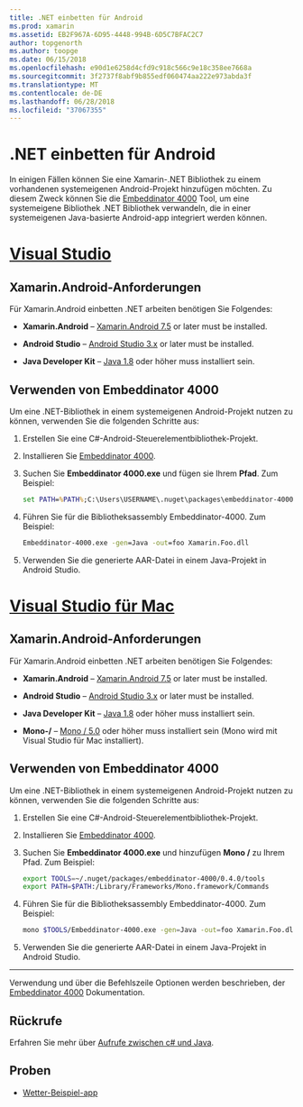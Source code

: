 ```yaml
---
title: .NET einbetten für Android
ms.prod: xamarin
ms.assetid: EB2F967A-6D95-4448-994B-6D5C7BFAC2C7
author: topgenorth
ms.author: toopge
ms.date: 06/15/2018
ms.openlocfilehash: e90d1e6258d4cfd9c918c566c9e18c358ee7668a
ms.sourcegitcommit: 3f2737f8abf9b855edf060474aa222e973abda3f
ms.translationtype: MT
ms.contentlocale: de-DE
ms.lasthandoff: 06/28/2018
ms.locfileid: "37067355"
---
```

# <a name="net-embedding-on-android"></a>.NET einbetten für Android

In einigen Fällen können Sie eine Xamarin-.NET Bibliothek zu einem vorhandenen systemeigenen Android-Projekt hinzufügen möchten. Zu diesem Zweck können Sie die [Embeddinator 4000](https://www.nuget.org/packages/Embeddinator-4000/) Tool, um eine systemeigene Bibliothek .NET Bibliothek verwandeln, die in einer systemeigenen Java-basierte Android-app integriert werden können.

# <a name="visual-studiotabvswin"></a>[Visual Studio](#tab/vswin)

## <a name="xamarinandroid-requirements"></a>Xamarin.Android-Anforderungen

Für Xamarin.Android einbetten .NET arbeiten benötigen Sie Folgendes:

-   **Xamarin.Android** &ndash; [Xamarin.Android 7.5](https://visualstudio.microsoft.com/xamarin/) or later must be installed.

-   **Android Studio** &ndash; [Android Studio 3.x](https://developer.android.com/studio/) or later must be installed.

-   **Java Developer Kit** &ndash; [Java 1.8](http://www.oracle.com/technetwork/java/javase/downloads/jdk8-downloads-2133151.html) oder höher muss installiert sein.


## <a name="using-embeddinator-4000"></a>Verwenden von Embeddinator 4000

Um eine .NET-Bibliothek in einem systemeigenen Android-Projekt nutzen zu können, verwenden Sie die folgenden Schritte aus:

1.  Erstellen Sie eine C#-Android-Steuerelementbibliothek-Projekt.

2.  Installieren Sie [Embeddinator 4000](https://www.nuget.org/packages/Embeddinator-4000/).

3.  Suchen Sie **Embeddinator 4000.exe** und fügen sie Ihrem **Pfad**. Zum Beispiel:

    ```cmd
    set PATH=%PATH%;C:\Users\USERNAME\.nuget\packages\embeddinator-4000\0.4.0\tools
    ```

4.  Führen Sie für die Bibliotheksassembly Embeddinator-4000. Zum Beispiel:

    ```cmd
    Embeddinator-4000.exe -gen=Java -out=foo Xamarin.Foo.dll
    ```

5.  Verwenden Sie die generierte AAR-Datei in einem Java-Projekt in Android Studio.


# <a name="visual-studio-for-mactabvsmac"></a>[Visual Studio für Mac](#tab/vsmac)

## <a name="xamarinandroid-requirements"></a>Xamarin.Android-Anforderungen

Für Xamarin.Android einbetten .NET arbeiten benötigen Sie Folgendes:

-   **Xamarin.Android** &ndash; [Xamarin.Android 7.5](https://visualstudio.microsoft.com/xamarin/) or later must be installed.

-   **Android Studio** &ndash; [Android Studio 3.x](https://developer.android.com/studio/) or later must be installed.

-   **Java Developer Kit** &ndash; [Java 1.8](http://www.oracle.com/technetwork/java/javase/downloads/jdk8-downloads-2133151.html) oder höher muss installiert sein.

-   **Mono-/** &ndash; [Mono / 5.0](http://www.mono-project.com/download/) oder höher muss installiert sein (Mono wird mit Visual Studio für Mac installiert).


## <a name="using-embeddinator-4000"></a>Verwenden von Embeddinator 4000

Um eine .NET-Bibliothek in einem systemeigenen Android-Projekt nutzen zu können, verwenden Sie die folgenden Schritte aus:

1.  Erstellen Sie eine C#-Android-Steuerelementbibliothek-Projekt.

2.  Installieren Sie [Embeddinator 4000](https://www.nuget.org/packages/Embeddinator-4000/).

3.  Suchen Sie **Embeddinator 4000.exe** und hinzufügen **Mono /** zu Ihrem Pfad. Zum Beispiel:

    ```bash
    export TOOLS=~/.nuget/packages/embeddinator-4000/0.4.0/tools
    export PATH=$PATH:/Library/Frameworks/Mono.framework/Commands
    ```

4.  Führen Sie für die Bibliotheksassembly Embeddinator-4000. Zum Beispiel:

    ```bash
    mono $TOOLS/Embeddinator-4000.exe -gen=Java -out=foo Xamarin.Foo.dll
    ```

5.  Verwenden Sie die generierte AAR-Datei in einem Java-Projekt in Android Studio.

-----

Verwendung und über die Befehlszeile Optionen werden beschrieben, der [Embeddinator 4000](https://github.com/mono/Embeddinator-4000/blob/master/Usage.md#java--c) Dokumentation.


## <a name="callbacks"></a>Rückrufe

Erfahren Sie mehr über [Aufrufe zwischen c# und Java](callbacks.md).

## <a name="samples"></a>Proben

* [Wetter-Beispiel-app](https://github.com/jamesmontemagno/embeddinator-weather)
